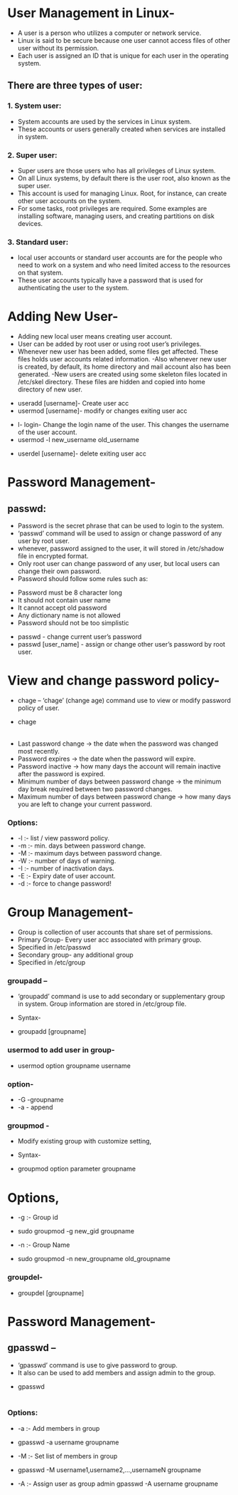 # User Management in Linux-
- A user is a person who utilizes a computer or network service.
- Linux is said to be secure because one user cannot access files of other user without its permission.
- Each user is assigned an ID that is unique for each user in the operating system.
## There are three types of user:
### 1. System user: 
- System accounts are used by the services in Linux system.
- These accounts or users generally created when services are installed in system. 
### 2. Super user: 
- Super users are those users who has all privileges of Linux system.
- On all Linux systems, by default there is the user root, also known as the super user.
- This account is used for managing Linux. Root, for instance, can create other user accounts on the system.
- For some tasks, root privileges are required. Some examples are installing software, managing users, and creating partitions on disk devices. 
### 3. Standard user: 
- local user accounts or standard user accounts are for the people who need to work on a system and who need limited access to the resources on that system.
- These user accounts typically have a password that is used for authenticating the user to the system.
# Adding New User-
- Adding new local user means creating user account.                                                                                                       
- User can be added by root user or using root user’s privileges.
- Whenever new user has been added, some files get affected. These files holds user accounts related information.                                                                                                                                                                                   -Also whenever new user is created, by default, its home directory and mail account also has been generated.  -New users are created using some skeleton files located in /etc/skel directory. These files are hidden and copied into home directory of new user.
* useradd [username]- Create user acc
* usermod [username]- modify or changes exiting user acc
- l- login- Change the login name of the user. This changes the username of the user account.
-  usermod -l new_username old_username

* userdel [username]- delete exiting user acc
# Password Management-
## passwd: 
- Password is the secret phrase that can be used to login to the system.
- ‘passwd’ command will be used to assign or change password of any user by root user.
- whenever, password assigned to the user, it will stored in /etc/shadow file in encrypted format.
- Only root user can change password of any user, but local users can change their own password.
- Password should follow some rules such as:
* Password must be 8 character long
* It should not contain user name
* It cannot accept old password
* Any dictionary name is not allowed
* Password should not be too simplistic 
- passwd - change current user’s password 
- passwd [user_name] - assign or change other user’s password by root user.
# View and change password policy-
- chage – ‘chage’ (change age) command use to view or modify password policy of user.
* chage <option> <parameter> <username>
- Last password change -> the date when the password was changed most recently.
- Password expires -> the date when the password will expire.
- Password inactive -> how many days the account will remain inactive after the password is expired.
- Minimum number of days between password change -> the minimum day break required between two password changes.
- Maximum number of days between password change -> how many days you are left to change your current password.

### Options:
- -l :- list / view password policy.
- -m :- min. days between password change.
- -M :- maximum days between password change.
- -W :- number of days of warning.
- -I :- number of inactivation days.
- -E :- Expiry date of user account.
- -d :- force to change password!
# Group Management-
- Group is collection of user accounts that share set of permissions.
- Primary Group- Every user acc associated with primary group.
- Specified in /etc/passwd
- Secondary group- any additional group
- Specified in /etc/group
### groupadd –
- ‘groupadd’ command is use to add secondary or supplementary group in system. Group information are stored in /etc/group file. 
* Syntax- 
- groupadd [groupname]
### usermod to add user in group-
- usermod option groupname username
### option-
- -G -groupname
- -a - append
### groupmod -
- Modify existing group with customize setting,
* Syntax-
- groupmod option parameter groupname
# Options, 
* -g :- Group id
- sudo groupmod -g new_gid groupname
* -n :- Group Name
- sudo groupmod -n new_groupname old_groupname
 
### groupdel-
- groupdel [groupname]

# Password Management-
## gpasswd –
- ‘gpasswd’ command is use to give password to group.
- It also can be used to add members and assign admin to the group.
* gpasswd <option> <parameter> <groupname> 
### Options:
- -a :- Add members in group
- gpasswd -a username groupname

- -M :- Set list of members in group
- gpasswd -M username1,username2,...,usernameN groupname

- -A :- Assign user as group admin 
gpasswd -A username groupname







